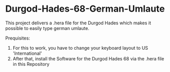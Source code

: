 # Durgod-Hades-68-German-Umlaute
This project delivers a .hera file for the Durgod Hades which makes it possible to easily type german umlaute. 


Prequisites:

1. For this to work, you have to change your keyboard layout to US 'International'
2. After that, install the Software for the Durgod Hades 68 via the .hera file in this Repository



